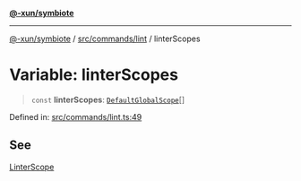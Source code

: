 [**@-xun/symbiote**](../../../../README.md)

***

[@-xun/symbiote](../../../../README.md) / [src/commands/lint](../README.md) / linterScopes

# Variable: linterScopes

> `const` **linterScopes**: [`DefaultGlobalScope`](../../../configure/enumerations/DefaultGlobalScope.md)[]

Defined in: [src/commands/lint.ts:49](https://github.com/Xunnamius/symbiote/blob/cdf76d04fad879da3fde112c8b68cb31ead45b72/src/commands/lint.ts#L49)

## See

[LinterScope](../../../configure/enumerations/DefaultGlobalScope.md)
